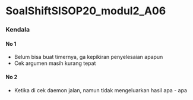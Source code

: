 # SoalShiftSISOP20_modul2_A06

### Kendala
#### No 1
- Belum bisa buat timernya, ga kepikiran penyelesaian apapun
- Cek argumen masih kurang tepat

#### No 2
- Ketika di cek daemon jalan, namun tidak mengeluarkan hasil apa - apa
